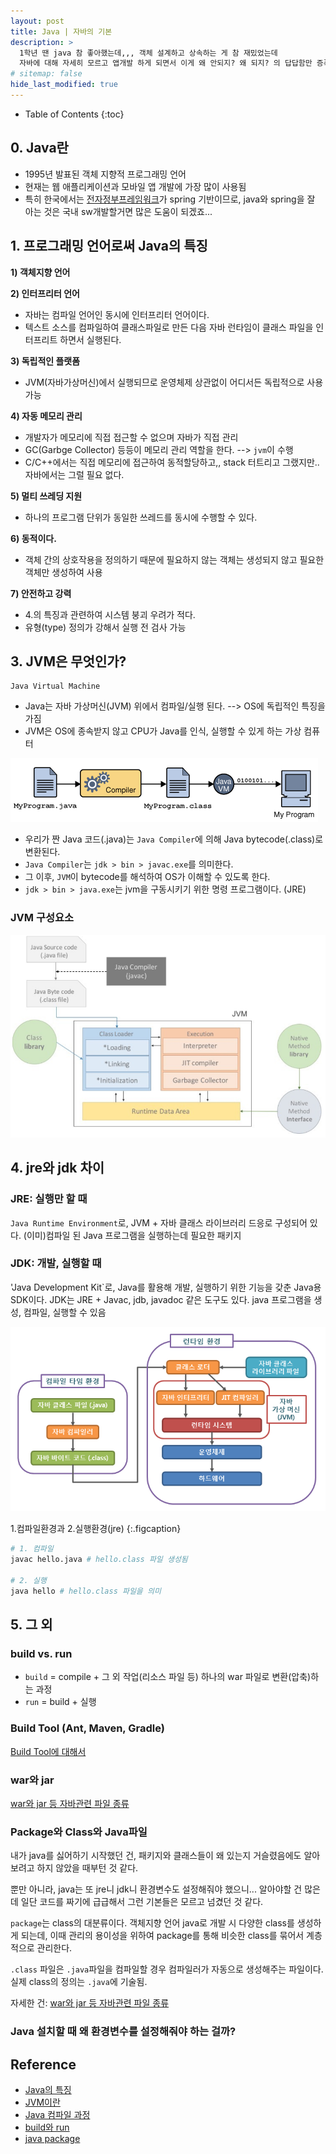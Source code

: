 ```yaml
---
layout: post
title: Java | 자바의 기본 
description: >
  1학년 땐 java 참 좋아했는데,,, 객체 설계하고 상속하는 게 참 재밌었는데
  자바에 대해 자세히 모르고 앱개발 하게 되면서 이게 왜 안되지? 왜 되지? 의 답답함만 증폭됨..
# sitemap: false
hide_last_modified: true
---
```


- Table of Contents
{:toc}


## 0. Java란 
- 1995년 발표된 객체 지향적 프로그래밍 언어
- 현재는 웹 애플리케이션과 모바일 앱 개발에 가장 많이 사용됨
- 특히 한국에서는 [전자정부프레임워크](https://www.egovframe.go.kr/home/sub.do?menuNo=9)가 spring 기반이므로, java와 spring을 잘 아는 것은 국내 sw개발할거면 많은 도움이 되겠죠...


## 1. 프로그래밍 언어로써 Java의 특징
**1) 객체지향 언어**  

**2) 인터프리터 언어**   
  - 자바는 컴파일 언어인 동시에 인터프리터 언어이다.  
  - 텍스트 소스를 컴파일하여 클래스파일로 만든 다음 자바 런타임이 클래스 파일을 인터프리트 하면서 실행된다.

**3) 독립적인 플랫폼**
  - JVM(자바가상머신)에서 실행되므로 운영체제 상관없이 어디서든 독립적으로 사용 가능

**4) 자동 메모리 관리**
  - 개발자가 메모리에 직접 접근할 수 없으며 자바가 직접 관리
  - GC(Garbge Collector) 등등이 메모리 관리 역할을 한다. --> `jvm`이 수행
  - C/C++에서는 직접 메모리에 접근하여 동적할당하고,, stack 터트리고 그랬지만.. 자바에서는 그럴 필요 없다.

**5) 멀티 쓰레딩 지원**
  - 하나의 프로그램 단위가 동일한 쓰레드를 동시에 수행할 수 있다.

**6) 동적이다.**
  - 객체 간의 상호작용을 정의하기 때문에 필요하지 않는 객체는 생성되지 않고 필요한 객체만 생성하여 사용

**7) 안전하고 강력**
  - 4.의 특징과 관련하여 시스템 붕괴 우려가 적다.
  - 유형(type) 정의가 강해서 실행 전 검사 가능


## 3. JVM은 무엇인가?
```
Java Virtual Machine
```
- Java는 자바 가상머신(JVM) 위에서 컴파일/실행 된다. --> OS에 독립적인 특징을 가짐
- JVM은 OS에 종속받지 않고 CPU가 Java를 인식, 실행할 수 있게 하는 가상 컴퓨터

![](/assets/img/2023-07-17-16-31-17.png)


- 우리가 짠 Java 코드(.java)는 `Java Compiler`에 의해 Java bytecode(.class)로 변환된다.
- `Java Compiler`는 `jdk > bin > javac.exe`를 의미한다.
- 그 이후, `JVM`이 bytecode를 해석하여 OS가 이해할 수 있도록 한다.
- `jdk > bin > java.exe`는 jvm을 구동시키기 위한 명령 프로그램이다. (JRE)


### JVM 구성요소

![](/assets/img/2023-07-17-16-43-42.png)

## 4. jre와 jdk 차이

### JRE: 실행만 할 때
`Java Runtime Environment`로, 
JVM + 자바 클래스 라이브러리 드응로 구성되어 있다.
(이미)컴파일 된 Java 프로그램을 실행하는데 필요한 패키지

### JDK: 개발, 실행할 때
'Java Development Kit`로,
Java를 활용해 개발, 실행하기 위한 기능을 갖춘 Java용 SDK이다.
JDK는 JRE + Javac, jdb, javadoc 같은 도구도 있다.
java 프로그램을 생성, 컴파일, 실행할 수 있음

![](/assets/img/2023-07-17-16-37-54.png)

1.컴파일환경과 2.실행환경(jre)
{:.figcaption}

```bash
# 1. 컴파일
javac hello.java # hello.class 파일 생성됨

# 2. 실행
java hello # hello.class 파일을 의미
```


## 5. 그 외

### build vs. run
- `build` = compile + 그 외 작업(리소스 파일 등) 하나의 war 파일로 변환(압축)하는 과정
- `run` = build + 실행

### Build Tool (Ant, Maven, Gradle)

[Build Tool에 대해서](web\_posts\2023-07-17-Java-BuildTool.md)

### war와 jar

[war와 jar 등 자바관련 파일 종류](web/_posts/2023-07-17-war-jar.md)


### Package와 Class와 Java파일
내가 java를 싫어하기 시작했던 건, 패키지와 클래스들이 왜 있는지 거슬렸음에도 알아보려고 하지 않았을 때부턴 것 같다. 

뿐만 아니라, java는 또 jre니 jdk니 환경변수도 설정해줘야 했으니... 알아야할 건 많은데 일단 코드를 짜기에 급급해서 그런 기본들은 모르고 넘겼던 것 같다.

`package`는 class의 대분류이다.
객체지향 언어 java로 개발 시 다양한 class를 생성하게 되는데, 이때 관리의 용이성을 위하여
package를 통해 비슷한 class를 묶어서 계층적으로 관리한다.

`.class` 파일은 `.java`파일을 컴파일할 경우 컴파일러가 자동으로 생성해주는 파일이다.
실제 class의 정의는 `.java`에 기술됨.

자세한 건: [war와 jar 등 자바관련 파일 종류](web/_posts/2023-07-17-war-jar.md)


### Java 설치할 때 왜 환경변수를 설정해줘야 하는 걸까?


## Reference
- [Java의 특징](https://s-bug.tistory.com/57)
- [JVM이란](https://doozi0316.tistory.com/entry/1%EC%A3%BC%EC%B0%A8-JVM%EC%9D%80-%EB%AC%B4%EC%97%87%EC%9D%B4%EB%A9%B0-%EC%9E%90%EB%B0%94-%EC%BD%94%EB%93%9C%EB%8A%94-%EC%96%B4%EB%96%BB%EA%B2%8C-%EC%8B%A4%ED%96%89%ED%95%98%EB%8A%94-%EA%B2%83%EC%9D%B8%EA%B0%80)
- [Java 컴파일 과정](https://gyoogle.dev/blog/computer-language/Java/%EC%BB%B4%ED%8C%8C%EC%9D%BC%20%EA%B3%BC%EC%A0%95.html)
- [build와 run](https://bol-bbang.tistory.com/4)
- [java package](https://wikidocs.net/231)